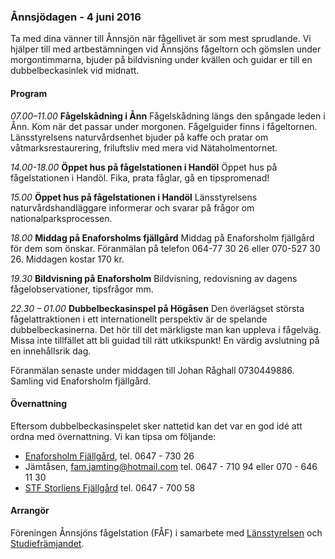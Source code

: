### Ånnsjödagen - 4 juni 2016

Ta med dina vänner till Ånnsjön när fågellivet är som mest sprudlande. Vi hjälper till med artbestämningen vid Ånnsjöns fågeltorn och gömslen under morgontimmarna, bjuder på bildvisning under kvällen och guidar er till en dubbelbeckasinlek vid midnatt.

#### Program

*07.00–11.00*
**Fågelskådning i Ånn**
Fågelskådning längs den spångade leden i Ånn. Kom när det passar under morgonen. Fågelguider finns i fågeltornen. Länsstyrelsens naturvårdsenhet bjuder på kaffe och pratar om våtmarksrestaurering, friluftsliv med mera vid Nätaholmentornet.

*14.00-18.00*
**Öppet hus på fågelstationen i Handöl**
Öppet hus på fågelstationen i Handöl. Fika, prata fåglar, gå en tipspromenad!

*15.00*
**Öppet hus på fågelstationen i Handöl**
Länsstyrelsens naturvårdshandläggare informerar och svarar på frågor om nationalparksprocessen.

*18.00*
**Middag på Enaforsholms fjällgård**
Middag på Enaforsholm fjällgård för dem som önskar. Föranmälan på telefon 064-77 30 26 eller 070-527 30 26. Middagen kostar 170 kr.

*19.30*
**Bildvisning på Enaforsholm**
Bildvisning, redovisning av dagens fågelobservationer, tipsfrågor mm.

*22.30 – 01.00*
**Dubbelbeckasinspel på Högåsen**
Den överlägset största fågelattraktionen i ett internationellt perspektiv är de spelande dubbelbeckasinerna. Det hör till det märkligste man kan uppleva i fågelväg. Missa inte tillfället att bli guidad till rätt utkikspunkt! En värdig avslutning på en innehållsrik dag.

Föranmälan senaste under middagen till Johan Råghall 0730449886. Samling vid Enaforsholm fjällgård.

#### Övernattning

Eftersom dubbelbeckasinspelet sker nattetid kan det var en god idé att ordna med övernattning. Vi kan tipsa om följande:

- [Enaforsholm Fjällgård][1], tel. 0647 - 730 26
- Jämtåsen, [fam.jamting@hotmail.com][2] tel. 0647 - 710 94 eller 070 - 646 11 30
- [STF Storliens Fjällgård][3] tel. 0647 - 700 58

#### Arrangör
Föreningen Ånnsjöns fågelstation (FÅF) i samarbete med [Länsstyrelsen][4] och [Studiefrämjandet][5].

[1]: <http://www.enaforsholm.se/>
[2]: <mailto:fam.jamting@hotmail.com>
[3]: <http://www.storliensfjallgard.se/>
[4]: <http://www.lansstyrelsen.se/>
[5]: <http://www.studieframjandet.se/>